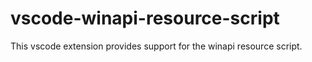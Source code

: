 # vscode-winapi-resource-script
This vscode extension provides support for the winapi resource script.
